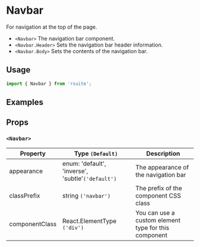 # Navbar

For navigation at the top of the page.

- `<Navbar>` The navigation bar component.
- `<Navbar.Header>` Sets the navigation bar header information.
- `<Navbar.Body>` Sets the contents of the navigation bar.

## Usage

```js
import { Navbar } from 'rsuite';
```

## Examples

<!--{demo}-->

## Props

### `<Navbar>`

| Property       | Type `(Default)`                                  | Description                                          |
| -------------- | ------------------------------------------------- | ---------------------------------------------------- |
| appearance     | enum: 'default', 'inverse', 'subtle'`('default')` | The appearance of the navigation bar                 |
| classPrefix    | string `('navbar')`                               | The prefix of the component CSS class                |
| componentClass | React.ElementType `('div')`                       | You can use a custom element type for this component |
